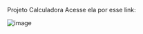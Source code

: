 Projeto Calculadora 
Acesse ela por esse link: 

![image](https://github.com/user-attachments/assets/badc89c2-c82b-4185-bc8c-d710364d4931)
